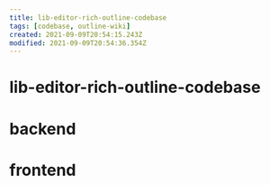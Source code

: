 ```yaml
---
title: lib-editor-rich-outline-codebase
tags: [codebase, outline-wiki]
created: 2021-09-09T20:54:15.243Z
modified: 2021-09-09T20:54:36.354Z
---
```


# lib-editor-rich-outline-codebase

# backend

# frontend
